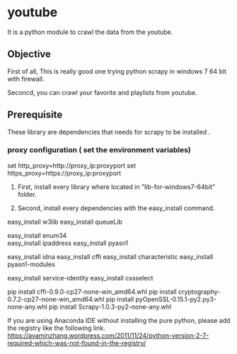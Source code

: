 # youtube

It is a python module to crawl the data from the youtube.

## Objective
First of all, This is really good one trying python scrapy in windows 7 64 bit with firewall. 

Seconcd, you can crawl your favorite and playlists from youtube.

## Prerequisite

These library are dependencies that needs for scrapy to be installed .

### proxy configuration ( set the environment variables)
set http_proxy=http://proxy_ip:proxyport
set https_proxy=https://proxy_ip:proxyport

1. First, install every library where located in "lib-for-windows7-64bit" folder.

2. Second, install every dependencies with the easy_install command.

easy_install w3lib
easy_install queueLib

easy_install enum34   
easy_install ipaddress
easy_install pyasn1

easy_install idna 
easy_install cffi 
easy_install characteristic 
easy_install pyasn1-modules

easy_install service-identity
easy_install cssselect


pip install cffi-0.9.0-cp27-none-win_amd64.whl
pip install cryptography-0.7.2-cp27-none-win_amd64.whl
pip install pyOpenSSL-0.15.1-py2.py3-none-any.whl
pip install Scrapy-1.0.3-py2-none-any.whl


If you are using Anaconda IDE without installing the pure python, please add the registry like the following link.
https://avaminzhang.wordpress.com/2011/11/24/python-version-2-7-required-which-was-not-found-in-the-registry/


